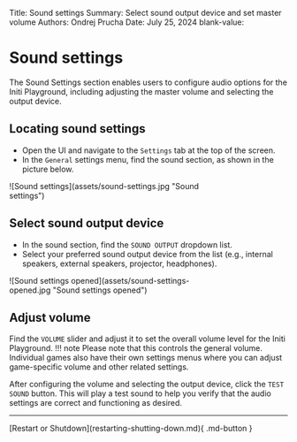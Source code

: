 Title:   Sound settings
Summary: Select sound output device and set master volume
Authors: Ondrej Prucha
Date:    July 25, 2024
blank-value:

# Sound settings

The Sound Settings section enables users to configure audio options for the Initi Playground, including adjusting the master volume and selecting the output device.

## Locating sound settings

- Open the UI and navigate to the `Settings` tab at the top of the screen.
- In the `General` settings menu, find the sound section, as shown in the picture below.

<div style='width: 70%' class="center" markdown>
![Sound settings](assets/sound-settings.jpg "Sound settings")
</div>


## Select sound output device

- In the sound section, find the `SOUND OUTPUT` dropdown list.
- Select your preferred sound output device from the list (e.g., internal speakers, external speakers, projector, headphones).

<div style='width: 70%' class="center" markdown>
![Sound settings opened](assets/sound-settings-opened.jpg "Sound settings opened")
</div>

## Adjust volume

Find the `VOLUME` slider and adjust it to set the overall volume level for the Initi Playground. 
!!! note
    Please note that this controls the general volume. Individual games also have their own settings menus where you can adjust game-specific volume and other related settings.


After configuring the volume and selecting the output device, click the `TEST SOUND` button. This will play a test sound to help you verify that the audio settings are correct and functioning as desired. 



----


<div class="center" markdown>
[Restart or Shutdown](restarting-shutting-down.md){ .md-button }
</div>

<br />